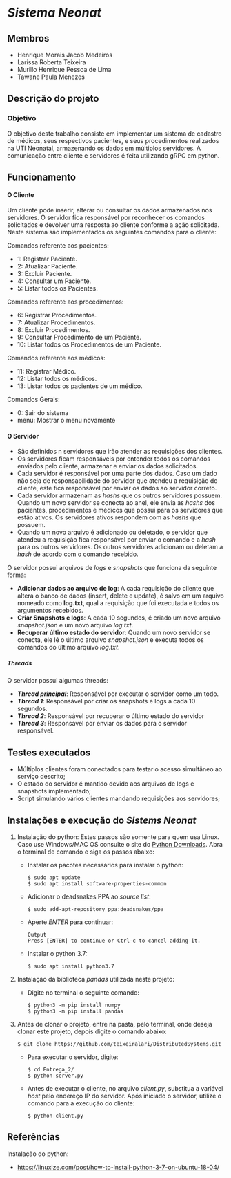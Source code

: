 # ***Sistema Neonat***
## Membros
- Henrique Morais Jacob Medeiros 
- Larissa Roberta Teixeira
- Murillo Henrique Pessoa de Lima
- Tawane Paula Menezes

## Descrição do projeto
### Objetivo

O objetivo deste trabalho consiste em implementar um sistema de cadastro de médicos, seus respectivos pacientes, e seus procedimentos realizados na UTI Neonatal, armazenando os dados em múltiplos servidores. A comunicação entre cliente e servidores é feita utilizando gRPC em python. 

## Funcionamento
#### O Cliente
Um cliente pode inserir, alterar ou consultar os dados armazenados nos servidores. O servidor fica responsável por reconhecer os comandos solicitados e devolver uma resposta ao cliente conforme a ação solicitada.
Neste sistema são implementados os seguintes comandos para o cliente:

Comandos referente aos pacientes:

- 1: Registrar Paciente.
- 2: Atualizar Paciente.
- 3: Excluir Paciente.
- 4: Consultar um Paciente.
- 5: Listar todos os Pacientes.

Comandos referente aos procedimentos:

- 6: Registrar Procedimentos.
- 7: Atualizar Procedimentos.
- 8: Excluir Procedimentos.
- 9: Consultar Procedimento de um Paciente.
- 10: Listar todos os Procedimentos de um Paciente.

Comandos referente aos médicos:

- 11: Registrar Médico.
- 12: Listar todos os médicos.
- 13: Listar todos os pacientes de um médico.

Comandos Gerais:

- 0: Sair do sistema
- menu: Mostrar o menu novamente

#### O Servidor
- São definidos n servidores que irão atender as requisições dos clientes. 
- Os servidores ficam responsáveis por entender todos os comandos enviados pelo cliente, armazenar e enviar os dados solicitados. 
- Cada servidor é responsável por uma parte dos dados. Caso um dado não seja de responsabilidade do servidor que atendeu a requisição do cliente, este fica responsável por enviar os dados ao servidor correto. 
- Cada servidor armazenam as *hashs* que os outros servidores possuem. Quando um novo servidor se conecta ao anel, ele envia as *hashs* dos pacientes, procedimentos e médicos que possui para os servidores que estão ativos. Os servidores ativos respondem com as *hashs* que possuem.
- Quando um novo arquivo é adicionado ou deletado, o servidor que atendeu a requisição fica responsável por enviar o comando e a *hash* para os outros servidores. Os outros servidores adicionam ou deletam a *hash* de acordo com o comando recebido.  

O servidor possui arquivos de *logs* e *snapshots* que funciona da seguinte forma:
- **Adicionar dados ao arquivo de log**: A cada requisição do cliente que altera o banco de dados (insert, delete e update), é salvo em um arquivo nomeado como **log.txt**, qual a requisição que foi executada e todos os argumentos recebidos.
- **Criar Snapshots e logs**: A cada 10 segundos, é criado um novo arquivo *snapshot.json* e um novo arquivo *log.txt*.
- **Recuperar último estado do servidor**: Quando um novo servidor se conecta, ele lê o último arquivo *snapshot.json* e executa todos os comandos do último arquivo *log.txt*.

##### Threads

O servidor possui algumas threads:
- ***Thread principal***: Responsável por executar o servidor como um todo.
- ***Thread 1***: Responsável por criar os snapshots e logs a cada 10 segundos.
- ***Thread 2***: Responsável por recuperar o último estado do servidor
- ***Thread 3***: Responsável por enviar os dados para o servidor responsável.


## Testes executados

- Múltiplos clientes foram conectados para testar o acesso simultâneo ao serviço descrito;
- O estado do servidor é mantido devido aos arquivos de logs e snapshots implementado;
- Script simulando vários clientes mandando requisições aos servidores;

## Instalações e execução do *Sistems Neonat*

1. Instalação do python: Estes passos são somente para quem usa Linux. Caso use Windows/MAC OS consulte o site do [Python Downloads](https://www.python.org/downloads/). Abra o terminal de comando e siga os passos abaixo:
    - Instalar os pacotes necessários para instalar o python:
        ```
        $ sudo apt update
        $ sudo apt install software-properties-common
        ```
    - Adicionar o deadsnakes PPA ao *source list*:
        ```
        $ sudo add-apt-repository ppa:deadsnakes/ppa
        ```
    - Aperte *ENTER* para continuar:
        ```
        Output
        Press [ENTER] to continue or Ctrl-c to cancel adding it.
        ```
    - Instalar o python 3.7:
        ```
        $ sudo apt install python3.7
        ```
2. Instalação da biblioteca *pandas* utilizada neste projeto:
    - Digite no terminal o seguinte comando:
        ```
        $ python3 -m pip install numpy
        $ python3 -m pip install pandas
        ```
3. Antes de clonar o projeto, entre na pasta, pelo terminal, onde deseja clonar este projeto, depois digite o comando abaixo:
    ```
    $ git clone https://github.com/teixeiralari/DistributedSystems.git
    ```
    
    - Para executar o servidor, digite:
        ```
        $ cd Entrega_2/
        $ python server.py
        ```
    - Antes de executar o cliente, no arquivo *client.py*, substitua a variável *host* pelo endereço IP do servidor. Após iniciado o servidor, utilize o comando para a execução do cliente:
        ```
        $ python client.py
        ``` 
    


## Referências
Instalação do python:
- https://linuxize.com/post/how-to-install-python-3-7-on-ubuntu-18-04/
